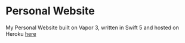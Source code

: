 # Personal Website

My Personal Website built on Vapor 3, written in Swift 5 and hosted on Heroku [here](https://conaloneill.dev)
